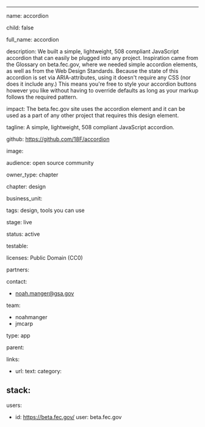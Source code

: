---

name: accordion

child: false

full_name: accordion

description: We built a simple, lightweight, 508 compliant JavaScript accordion that can easily be plugged into any project. Inspiration came from the Glossary on beta.fec.gov, where we needed simple accordion elements, as well as from the Web Design Standards.                                        Because the state of this accordion is set via ARIA-attributes, using it doesn't require any CSS (nor does it include any.) This means you're free to style your accordion buttons however you like without having to override defaults as long as your markup follows the required pattern.

impact: The beta.fec.gov site uses the accordion element and it can be used as a part of any other project that requires this design element.

tagline: A simple, lightweight, 508 compliant JavaScript accordion.

github: https://github.com/18F/accordion

image:

audience: open source community

owner_type: chapter

chapter: design

business_unit:

tags: design, tools you can use

stage: live

status: active

testable:

licenses: Public Domain (CC0)

partners:


contact:
- noah.manger@gsa.gov

team:
- noahmanger
- jmcarp

type: app

parent:

links:
- url:
  text:
  category:


stack:
-

users:
- id: https://beta.fec.gov/
  user: beta.fec.gov
